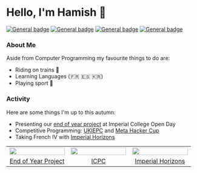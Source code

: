 # Hello, I'm Hamish 🙂
 [![General badge](https://img.shields.io/badge/Connect-With%20Me-3437eb?logo=linkedin)](https://uk.linkedin.com/in/hamish-starling-147859235)
 [![General badge](https://img.shields.io/badge/Compare-Streaks-0cb01d?logo=duolingo)](https://www.duolingo.com/u/215135135)
 [![General badge](https://img.shields.io/badge/Contact-Me-f00202?logo=gmail&labelColor=white)](mailto:hamishstarling@hotmail.co.uk)
 [![General badge](https://tinyurl.com/y4b24vw2)](https://open.kattis.com/users/hamish-starling)

### About Me
Aside from Computer Programming my favourite things to do are: 
- Riding on trains 🚈
- Learning Languages (🇫🇷 🇪🇸 🇰🇷)
- Playing sport 🤽

### Activity
Here are some things I'm up to this autumn:</p>
<ul>
	<li>Presenting our <a href="https://github.com/TomSmail/Lazarus">end of year project</a> at Imperial College Open Day</li>
	<li>Competitive Programming: <a href="http://ukiepc.info/2022/">UKIEPC</a> and <a href="https://www.facebook.com/codingcompetitions/hacker-cup/2022/round-2">Meta Hacker Cup</a></li>
	<li>Taking French IV with <a href="https://www.imperial.ac.uk/horizons/">Imperial Horizons</a></li>
</ul>


<table>
	<tr>
		<td width="33%" style="text-align: center;">
			<img src="https://user-images.githubusercontent.com/67635582/249276890-810e3b11-ab37-4446-a492-1c53928f8bec.png" width=100% />
		</td>
		<td width="33%" style="text-align: center;">
			<img src="https://upload.wikimedia.org/wikipedia/en/1/1d/ICPC_International_Collegiate_Programming_Contest_logo%2C_Aug_2018.png" width=100% />
		</td>
		<td width="33%" style="text-align: center;">
			<img src="https://upload.wikimedia.org/wikipedia/commons/8/8e/Photo_of_the_Eiffel_Tower_taken_with_an_iPhone_13_Pro.jpg" width=100% />
		</td>
	</tr>
	<tr style="text-align: center;">
		<td align="center" width="33%"> <a href="https://github.com/TomSmail/Lazarus">End of Year Project</a></td>
		<td align="center" width="33%"> <a href="https://icpc.global/">ICPC</a></td>
		<td align="center" width="33%"> <a href="https://www.imperial.ac.uk/horizons/">Imperial Horizons</a></td>
	</tr>
</table>

<!--
#### Currently Reading
-->
<!--
**starswap/starswap** is a ✨ _special_ ✨ repository because its `README.md` (this file) appears on your GitHub profile.

Here are some ideas to get you started:

- 🔭 I’m currently working on ...
- 🌱 I’m currently learning ...
- 👯 I’m looking to collaborate on ...
- 🤔 I’m looking for help with ...
- 💬 Ask me about ...
- 📫 How to reach me: ...
- 😄 Pronouns: ...
- ⚡ Fun fact: ...
-->

